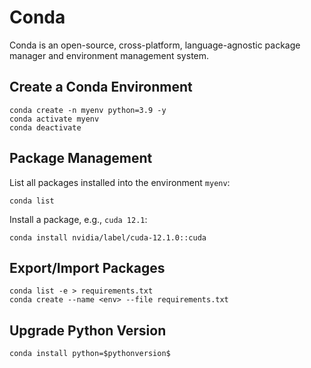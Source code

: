 # Conda

Conda is an open-source, cross-platform, language-agnostic package manager and environment management system.

## Create a Conda Environment

```
conda create -n myenv python=3.9 -y
conda activate myenv
conda deactivate
```

## Package Management

List all packages installed into the environment `myenv`:

```
conda list
```

Install a package, e.g., `cuda 12.1`:

```
conda install nvidia/label/cuda-12.1.0::cuda
```

## Export/Import Packages

```
conda list -e > requirements.txt
conda create --name <env> --file requirements.txt
```

## Upgrade Python Version

```
conda install python=$pythonversion$
```
